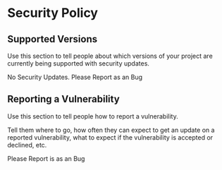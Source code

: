 # Security Policy

## Supported Versions

Use this section to tell people about which versions of your project are
currently being supported with security updates.

No Security Updates. Please Report as an Bug

## Reporting a Vulnerability

Use this section to tell people how to report a vulnerability.

Tell them where to go, how often they can expect to get an update on a
reported vulnerability, what to expect if the vulnerability is accepted or
declined, etc.

Please Report is as an Bug
